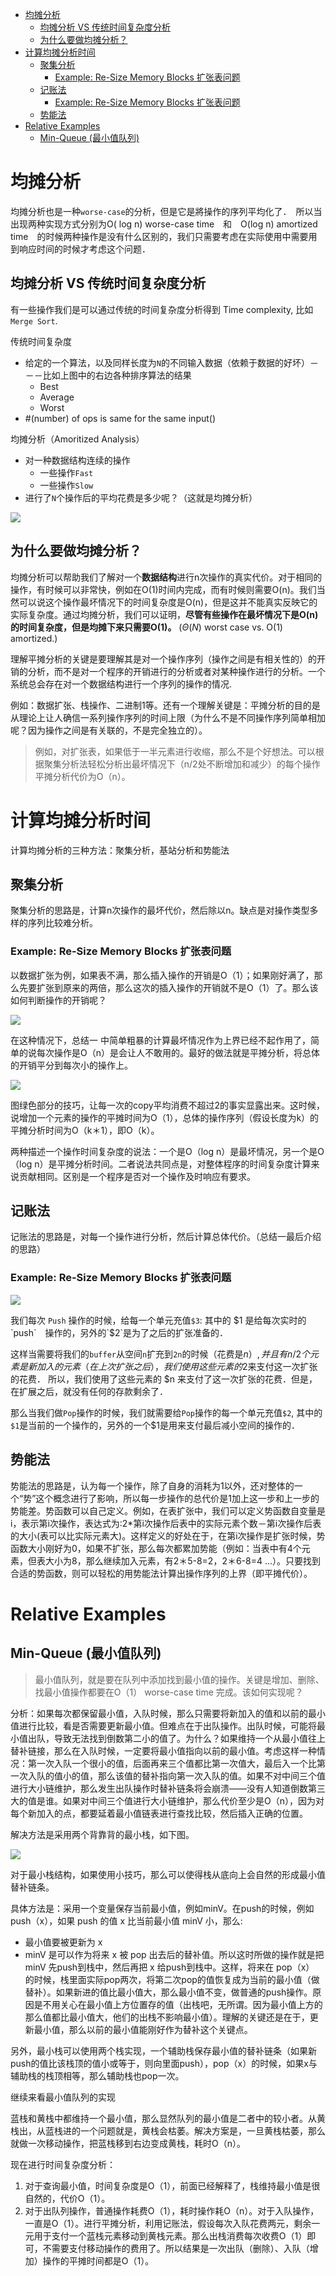 
<!-- TOC -->

- [均摊分析](#%E5%9D%87%E6%91%8A%E5%88%86%E6%9E%90)
  - [均摊分析 VS 传统时间复杂度分析](#%E5%9D%87%E6%91%8A%E5%88%86%E6%9E%90-vs-%E4%BC%A0%E7%BB%9F%E6%97%B6%E9%97%B4%E5%A4%8D%E6%9D%82%E5%BA%A6%E5%88%86%E6%9E%90)
  - [为什么要做均摊分析？](#%E4%B8%BA%E4%BB%80%E4%B9%88%E8%A6%81%E5%81%9A%E5%9D%87%E6%91%8A%E5%88%86%E6%9E%90)
- [计算均摊分析时间](#%E8%AE%A1%E7%AE%97%E5%9D%87%E6%91%8A%E5%88%86%E6%9E%90%E6%97%B6%E9%97%B4)
  - [聚集分析](#%E8%81%9A%E9%9B%86%E5%88%86%E6%9E%90)
    - [Example: Re-Size Memory Blocks 扩张表问题](#example-re-size-memory-blocks-%E6%89%A9%E5%BC%A0%E8%A1%A8%E9%97%AE%E9%A2%98)
  - [记账法](#%E8%AE%B0%E8%B4%A6%E6%B3%95)
    - [Example: Re-Size Memory Blocks 扩张表问题](#example-re-size-memory-blocks-%E6%89%A9%E5%BC%A0%E8%A1%A8%E9%97%AE%E9%A2%98-1)
  - [势能法](#%E5%8A%BF%E8%83%BD%E6%B3%95)
- [Relative Examples](#relative-examples)
  - [Min-Queue (最小值队列)](#min-queue-%E6%9C%80%E5%B0%8F%E5%80%BC%E9%98%9F%E5%88%97)

<!-- /TOC -->

# 均摊分析

均摊分析也是一种`worse-case`的分析，但是它是將操作的序列平均化了．　所以当出现两种实现方式分别为O( log n) worse-case time　和　O(log n) amortized time　的时候两种操作是没有什么区别的，我们只需要考虑在实际使用中需要用到响应时间的时候才考虑这个问题．

## 均摊分析 VS 传统时间复杂度分析

有一些操作我们是可以通过传统的时间复杂度分析得到 Time complexity, 比如　`Merge Sort`.

传统时间复杂度

* 给定的一个算法，以及同样长度为`N`的不同输入数据（依赖于数据的好坏）－－－比如上图中的右边各种排序算法的结果
  * Best
  * Average
  * Worst
* #(number) of ops is same for the same input()

均摊分析（Amoritized Analysis）

* 对一种数据结构连续的操作
  * 一些操作`Fast`
  * 一些操作`Slow`
* 进行了`N`个操作后的平均花费是多少呢？（这就是均摊分析）

![](/images/2019-03-20-23-39-51.png)

## 为什么要做均摊分析？

均摊分析可以帮助我们了解对一个**数据结构**进行n次操作的真实代价。对于相同的操作，有时候可以非常快，例如在O(1)时间内完成，而有时候则需要O(n)。我们当然可以说这个操作最坏情况下的时间复杂度是O(n)，但是这并不能真实反映它的实际复杂度。通过均摊分析，我们可以证明，**尽管有些操作在最坏情况下是O(n)的时间复杂度，但是均摊下来只需要O(1)。** ($\Theta(N)$ worst case vs. O(1) amortized.)

理解平摊分析的关键是要理解其是对一个操作序列（操作之间是有相关性的）的开销的分析，而不是对一个程序的开销进行的分析或者对某种操作进行的分析。一个系统总会存在对一个数据结构进行一个序列的操作的情况.

例如：数据扩张、栈操作、二进制1等。还有一个理解关键是：平摊分析的目的是从理论上让人确信一系列操作序列的时间上限（为什么不是不同操作序列简单相加呢？因为操作之间是有关联的，不是完全独立的）。

> 例如，对扩张表，如果低于一半元素进行收缩，那么不是个好想法。可以根据聚集分析法轻松分析出最坏情况下（n/2处不断增加和减少）的每个操作平摊分析代价为O（n）。

# 计算均摊分析时间

计算均摊分析的三种方法：聚集分析，基站分析和势能法

## 聚集分析

聚集分析的思路是，计算n次操作的最坏代价，然后除以n。缺点是对操作类型多样的序列比较难分析。

### Example: Re-Size Memory Blocks 扩张表问题

以数据扩张为例，如果表不满，那么插入操作的开销是O（1）；如果刚好满了，那么先要扩张到原来的两倍，那么这次的插入操作的开销就不是O（1）了。那么该如何判断操作的开销呢？

![](/images/2019-03-21-00-59-37.png)

在这种情况下，总结一 中简单粗暴的计算最坏情况作为上界已经不起作用了，简单的说每次操作是O（n）是会让人不敢用的。最好的做法就是平摊分析，将总体的开销平分到每次小的操作上。

![](/images/2019-03-21-00-26-01.png)

图绿色部分的技巧，让每一次的copy平均消费不超过2的事实显露出来。这时候，说增加一个元素的操作的平摊时间为O（1），总体的操作序列（假设长度为k）的平摊分析时间为O（k＊1），即O（k）。

两种描述一个操作时间复杂度的说法：一个是O（log n）是最坏情况，另一个是O（log n）是平摊分析时间。二者说法共同点是，对整体程序的时间复杂度计算来说贡献相同。区别是一个程序是否对一个操作及时响应有要求。

## 记账法

记账法的思路是，对每一个操作进行分析，然后计算总体代价。（总结一最后介绍的思路）

### Example: Re-Size Memory Blocks 扩张表问题

![](/images/2019-03-21-01-17-01.png)

我们每次 `Push` 操作的时候，给每一个单元充值`$3`: 其中的 $1 是给每次实时的 `push`　操作的，另外的`$2`是为了之后的扩张准备的．

这样当需要将我们的`buffer`从空间`n`扩充到`2n`的时候（花费是$n）,并且有 n/2 个元素是新加入的元素（在上次扩张之后），我们使用这些元素的$2来支付这一次扩张的花费． 所以，我们使用了这些元素的 $n 来支付了这一次扩张的花费．但是，在扩展之后，就没有任何的存款剩余了．

那么当我们做`Pop`操作的时候，我们就需要给`Pop`操作的每一个单元充值`$2`, 其中的`$1`是当前的一个操作的，另外的一个$1是用来支付最后减小空间的操作的．

## 势能法

势能法的思路是，认为每一个操作，除了自身的消耗为1以外，还对整体的一个“势”这个概念进行了影响，所以每一步操作的总代价是1加上这一步和上一步的势能差。势函数可以自己定义。例如，在表扩张中，我们可以定义势函数自变量是i，表示第i次操作，表达式为:2*第i次操作后表中的实际元素个数－第i次操作后表的大小(表可以比实际元素大)。这样定义的好处在于，在第i次操作是扩张时候，势函数大小刚好为0，如果不扩张，那么每次都累加势能（例如：当表中有4个元素，但表大小为8，那么继续加入元素，有2＊5-8=2，2＊6-8=4 ...）。只要找到合适的势函数，则可以轻松的用势能法计算出操作序列的上界（即平摊代价）。

# Relative Examples

## Min-Queue (最小值队列)

> 最小值队列，就是要在队列中添加找到最小值的操作。关键是增加、删除、找最小值操作都要在O（1） worse-case time 完成。该如何实现呢？

分析：如果每次都保留最小值，入队时候，那么只需要将新加入的值和以前的最小值进行比较，看是否需要更新最小值。但难点在于出队操作。出队时候，可能将最小值出队，导致无法找到倒数第二小的值了。为什么？如果维持一个从最小值往上替补链接，那么在入队时候，一定要将最小值指向以前的最小值。考虑这样一种情况：第一次入队一个很小的值，后面再来三个值都比第一次值大，最后入一个比第一次入队的值小的值，那么该值的替补指向第一次入队的值。如果不对中间三个值进行大小链维护，那么发生出队操作时替补链条将会崩溃——没有人知道倒数第三大的值是谁。如果对中间三个值进行大小链维护，那么代价至少是O（n），因为对每个新加入的点，都要延着最小值链表进行查找比较，然后插入正确的位置。

解决方法是采用两个背靠背的最小栈，如下图。

![](/images/2019-03-20-23-59-21.png)

对于最小栈结构，如果使用小技巧，那么可以使得栈从底向上会自然的形成最小值替补链条。

具体方法是：采用一个变量保存当前最小值，例如minV。在push的时候，例如push（x），如果 push 的值 x 比当前最小值 minV 小，那么:

* 最小值要被更新为 x
* minV 是可以作为将来 x 被 pop 出去后的替补值。所以这时所做的操作就是把 minV 先push到栈中，然后再把 x 给push到栈中。这样，将来在 pop（x） 的时候，栈里面实际pop两次，将第二次pop的值恢复成为当前的最小值（做替补）。如果新进的值比最小值大，那么最小值不变，做普通的push操作。原因是不用关心在最小值上方位置存的值（出栈吧，无所谓。因为最小值上方的那么值都比最小值大，他们的出栈不影响最小值）。理解的关键还是在于，更新最小值，那么以前的最小值能刚好作为替补这个关键点。

另外，最小栈可以使用两个栈实现，一个辅助栈保存最小值的替补链条（如果新push的值比该栈顶的值小或等于，则向里面push），pop（x）的时候，如果x与辅助栈的栈顶相等，那么辅助栈也pop一次。

继续来看最小值队列的实现

蓝栈和黄栈中都维持一个最小值，那么显然队列的最小值是二者中的较小者。从黄栈出，从蓝栈进的一个问题就是，黄栈会枯萎。解决方案是，一旦黄栈枯萎，那么就做一次移动操作，把蓝栈移到右边变成黄栈，耗时O（n）。

现在进行时间复杂度分析：

1. 对于查询最小值，时间复杂度是O（1），前面已经解释了，栈维持最小值是很自然的，代价O（1）。
2. 对于出队列操作，普通操作耗费O（1），耗时操作耗O（n）。对于入队操作，一直是O（1）。进行平摊分析，利用记账法，假设每次入队花费两元，剩余一元用于支付一个蓝栈元素移动到黄栈元素。那么出栈消费每次收费O（1）即可，不需要支付移动操作的费用了。所以结果是一次出队（删除）、入队（增加）操作的平摊时间都是O（1）。
